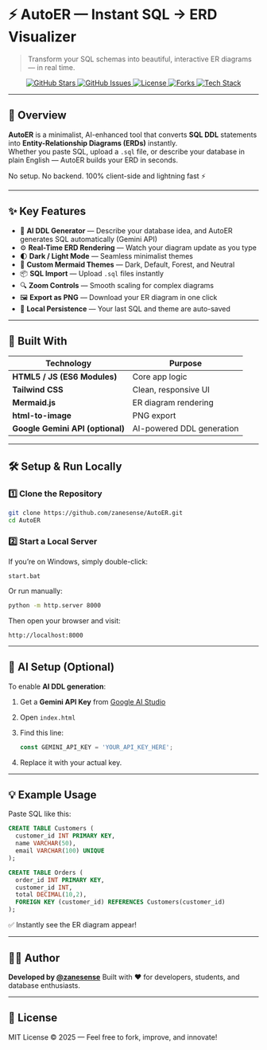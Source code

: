 # ⚡ AutoER — Instant SQL → ERD Visualizer  
> Transform your SQL schemas into beautiful, interactive ER diagrams — in real time.
<p align="center">
  <a href="https://github.com/zanesense/AutoER/stargazers">
    <img src="https://img.shields.io/github/stars/zanesense/AutoER?color=22d3ee&style=for-the-badge" alt="GitHub Stars">
  </a>
  <a href="https://github.com/zanesense/AutoER/issues">
    <img src="https://img.shields.io/github/issues/zanesense/AutoER?color=facc15&style=for-the-badge" alt="GitHub Issues">
  </a>
  <a href="https://github.com/zanesense/AutoER/blob/main/LICENSE">
    <img src="https://img.shields.io/github/license/zanesense/AutoER?color=4ade80&style=for-the-badge" alt="License">
  </a>
  <a href="https://github.com/zanesense/AutoER/fork">
    <img src="https://img.shields.io/github/forks/zanesense/AutoER?color=06b6d4&style=for-the-badge" alt="Forks">
  </a>
  <a href="#">
    <img src="https://img.shields.io/badge/Made%20with-HTML%20%7C%20Tailwind%20%7C%20JS-1e293b?style=for-the-badge&logo=javascript" alt="Tech Stack">
  </a>
</p>

---

## 🚀 Overview

**AutoER** is a minimalist, AI-enhanced tool that converts **SQL DDL** statements into **Entity-Relationship Diagrams (ERDs)** instantly.  
Whether you paste SQL, upload a `.sql` file, or describe your database in plain English — AutoER builds your ERD in seconds.

No setup. No backend. 100% client-side and lightning fast ⚡

---

## ✨ Key Features

- 🧠 **AI DDL Generator** — Describe your database idea, and AutoER generates SQL automatically (Gemini API)
- ⚙️ **Real-Time ERD Rendering** — Watch your diagram update as you type  
- 🌓 **Dark / Light Mode** — Seamless minimalist themes  
- 🌲 **Custom Mermaid Themes** — Dark, Default, Forest, and Neutral  
- 📦 **SQL Import** — Upload `.sql` files instantly  
- 🔍 **Zoom Controls** — Smooth scaling for complex diagrams  
- 🖼️ **Export as PNG** — Download your ER diagram in one click  
- 💾 **Local Persistence** — Your last SQL and theme are auto-saved  

---

## 🧩 Built With

| Technology | Purpose |
|-------------|----------|
| **HTML5 / JS (ES6 Modules)** | Core app logic |
| **Tailwind CSS** | Clean, responsive UI |
| **Mermaid.js** | ER diagram rendering |
| **html-to-image** | PNG export |
| **Google Gemini API (optional)** | AI-powered DDL generation |

---

## 🛠️ Setup & Run Locally

### 1️⃣ Clone the Repository
```bash
git clone https://github.com/zanesense/AutoER.git
cd AutoER
````

### 2️⃣ Start a Local Server

If you’re on Windows, simply double-click:

```
start.bat
```

Or run manually:

```bash
python -m http.server 8000
```

Then open your browser and visit:

```
http://localhost:8000
```

---

## 🔑 AI Setup (Optional)

To enable **AI DDL generation**:

1. Get a **Gemini API Key** from [Google AI Studio](https://makersuite.google.com/app/apikey)
2. Open `index.html`
3. Find this line:

   ```js
   const GEMINI_API_KEY = 'YOUR_API_KEY_HERE';
   ```
4. Replace it with your actual key.

---

## 💡 Example Usage

Paste SQL like this:

```sql
CREATE TABLE Customers (
  customer_id INT PRIMARY KEY,
  name VARCHAR(50),
  email VARCHAR(100) UNIQUE
);

CREATE TABLE Orders (
  order_id INT PRIMARY KEY,
  customer_id INT,
  total DECIMAL(10,2),
  FOREIGN KEY (customer_id) REFERENCES Customers(customer_id)
);
```

✅ Instantly see the ER diagram appear!

---

## 🧑‍💻 Author

**Developed by [@zanesense](https://github.com/zanesense)**
Built with ❤️ for developers, students, and database enthusiasts.

---

## 📜 License

MIT License © 2025 — Feel free to fork, improve, and innovate!
